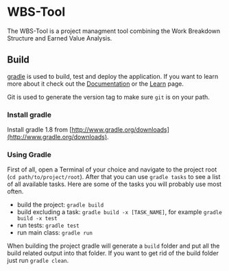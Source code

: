 # WBS-Tool

The WBS-Tool is a project managment tool combining the Work Breakdown
Structure and Earned Value Analysis.

## Build

[gradle](http://www.gradle.org/) is used to build, test and deploy the
application. If you want to learn more about it check out the
[Documentation](http://www.gradle.org/documentation) or the
[Learn](http://www.gradle.org/learn) page.

Git is used to generate the version tag to make sure `git` is on your path.

### Install gradle

Install gradle 1.8 from [http://www.gradle.org/downloads](http://www.gradle.org/downloads).

### Using Gradle

First of all, open a Terminal of your choice and navigate to the project root
(`cd path/to/project/root`). After that you can use `gradle tasks` to see a
list of all available tasks. Here are some of the tasks you will probably use
most often.

- build the project: `gradle build`
- build excluding a task: `gradle build -x [TASK_NAME]`, for example `gradle build -x test`
- run tests: `gradle test`
- run main class: `gradle run`

When building the project gradle will generate a `build` folder and put all the
build related output into that folder. If you want to get rid of the build
folder just run `gradle clean`.
